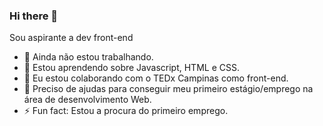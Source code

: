 ### Hi there 👋

Sou aspirante a dev front-end

- 🔭 Ainda não estou trabalhando.
- 🌱 Estou aprendendo sobre Javascript, HTML e CSS.
- 👯 Eu estou colaborando com o TEDx Campinas como front-end.
- 🤔 Preciso de ajudas para conseguir meu primeiro estágio/emprego na área de desenvolvimento Web.
- ⚡ Fun fact: Estou a procura do primeiro emprego.
